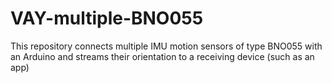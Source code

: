 # VAY-multiple-BNO055

This repository connects multiple IMU motion sensors of type BNO055 with an Arduino and streams their orientation to a receiving device (such as an app)
